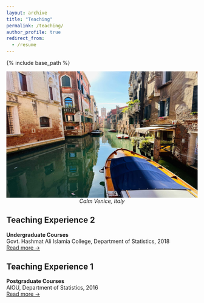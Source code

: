 ```yaml
---
layout: archive
title: "Teaching"
permalink: /teaching/
author_profile: true
redirect_from:
  - /resume
---
```

{% include base_path %}
<!-- Memory picture -->
<div style="display:inline-block; text-align:center; line-height:1;">
  <img src="/images/venice1.jpg" alt="My memory at Venice" style="style="height:500px; width:11000px;">
  <span style="display:block;"><em>Calm Venice, Italy</em></span>
</div>

## Teaching Experience 2
**Undergraduate Courses**  
Govt. Hashmat Ali Islamia College, Department of Statistics, 2018  
[Read more →](/teaching/2018-spring-teaching-1)

## Teaching Experience 1
**Postgraduate Courses**  
AIOU, Department of Statistics, 2016  
[Read more →](/teaching/2016-spring-teaching-1)
